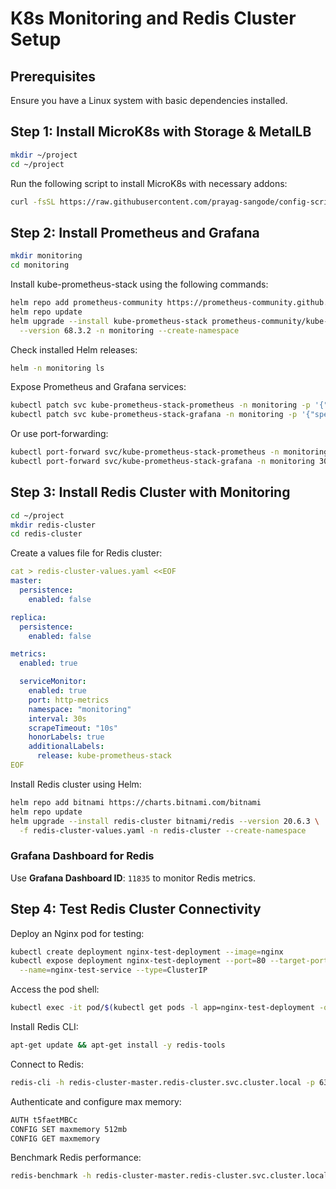 # K8s Monitoring and Redis Cluster Setup

## Prerequisites
Ensure you have a Linux system with basic dependencies installed.

## Step 1: Install MicroK8s with Storage & MetalLB

```bash
mkdir ~/project
cd ~/project
```

Run the following script to install MicroK8s with necessary addons:

```bash
curl -fsSL https://raw.githubusercontent.com/prayag-sangode/config-scripts/refs/heads/main/kubernetes/microk8s-install/scripts/microk8s-ub.sh | bash
```

## Step 2: Install Prometheus and Grafana

```bash
mkdir monitoring
cd monitoring
```

Install kube-prometheus-stack using the following commands:

```bash
helm repo add prometheus-community https://prometheus-community.github.io/helm-charts
helm repo update
helm upgrade --install kube-prometheus-stack prometheus-community/kube-prometheus-stack \
  --version 68.3.2 -n monitoring --create-namespace
```

Check installed Helm releases:

```bash
helm -n monitoring ls
```

Expose Prometheus and Grafana services:

```bash
kubectl patch svc kube-prometheus-stack-prometheus -n monitoring -p '{"spec": {"type": "LoadBalancer"}}'
kubectl patch svc kube-prometheus-stack-grafana -n monitoring -p '{"spec": {"type": "LoadBalancer"}}'
```

Or use port-forwarding:

```bash
kubectl port-forward svc/kube-prometheus-stack-prometheus -n monitoring 9090:9090 --address 0.0.0.0
kubectl port-forward svc/kube-prometheus-stack-grafana -n monitoring 3000:80 --address 0.0.0.0
```

## Step 3: Install Redis Cluster with Monitoring

```bash
cd ~/project
mkdir redis-cluster
cd redis-cluster
```

Create a values file for Redis cluster:

```yaml
cat > redis-cluster-values.yaml <<EOF
master:
  persistence:
    enabled: false

replica:
  persistence:
    enabled: false

metrics:
  enabled: true

  serviceMonitor:
    enabled: true
    port: http-metrics
    namespace: "monitoring"
    interval: 30s
    scrapeTimeout: "10s"
    honorLabels: true
    additionalLabels:
      release: kube-prometheus-stack
EOF
```

Install Redis cluster using Helm:

```bash
helm repo add bitnami https://charts.bitnami.com/bitnami
helm repo update
helm upgrade --install redis-cluster bitnami/redis --version 20.6.3 \
  -f redis-cluster-values.yaml -n redis-cluster --create-namespace
```

### Grafana Dashboard for Redis
Use **Grafana Dashboard ID**: `11835` to monitor Redis metrics.

## Step 4: Test Redis Cluster Connectivity

Deploy an Nginx pod for testing:

```bash
kubectl create deployment nginx-test-deployment --image=nginx
kubectl expose deployment nginx-test-deployment --port=80 --target-port=80 \
  --name=nginx-test-service --type=ClusterIP
```

Access the pod shell:

```bash
kubectl exec -it pod/$(kubectl get pods -l app=nginx-test-deployment -o jsonpath="{.items[0].metadata.name}") -- /bin/bash
```

Install Redis CLI:

```bash
apt-get update && apt-get install -y redis-tools
```

Connect to Redis:

```bash
redis-cli -h redis-cluster-master.redis-cluster.svc.cluster.local -p 6379
```

Authenticate and configure max memory:

```bash
AUTH t5faetMBCc
CONFIG SET maxmemory 512mb
CONFIG GET maxmemory
```

Benchmark Redis performance:

```bash
redis-benchmark -h redis-cluster-master.redis-cluster.svc.cluster.local -p 6379 -a t5faetMBCc -n 100000 -c 50
